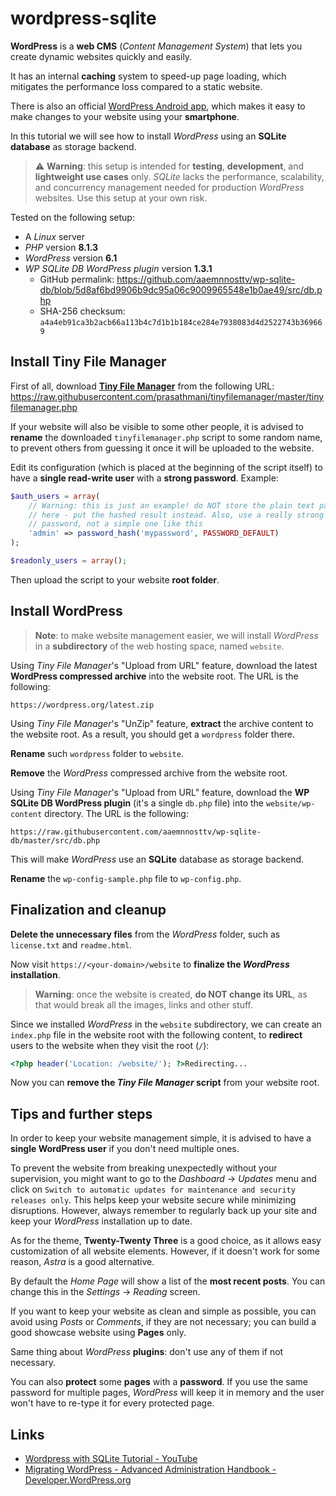 # wordpress-sqlite

**WordPress** is a **web CMS** (_Content Management System_) that lets you create dynamic websites quickly and easily.

It has an internal **caching** system to speed-up page loading, which mitigates the performance loss compared to a static website.

There is also an official [WordPress Android app](https://play.google.com/store/apps/details?id=org.wordpress.android), which makes it easy to make changes to your website using your **smartphone**.

In this tutorial we will see how to install _WordPress_ using an **SQLite database** as storage backend.

> :warning: **Warning**: this setup is intended for **testing**, **development**, and **lightweight use cases** only. _SQLite_ lacks the performance, scalability, and concurrency management needed for production _WordPress_ websites. Use this setup at your own risk.

Tested on the following setup:

- A _Linux_ server
- _PHP_ version **8.1.3**
- _WordPress_ version **6.1**
- _WP SQLite DB WordPress plugin_ version **1.3.1**
  - GitHub permalink: https://github.com/aaemnnosttv/wp-sqlite-db/blob/5d8af6bd9906b9dc95a06c9009965548e1b0ae49/src/db.php
  - SHA-256 checksum: `a4a4eb91ca3b2acb66a113b4c7d1b1b184ce284e7938083d4d2522743b369669`

## Install Tiny File Manager

First of all, download [**Tiny File Manager**](https://github.com/prasathmani/tinyfilemanager) from the following URL: https://raw.githubusercontent.com/prasathmani/tinyfilemanager/master/tinyfilemanager.php

If your website will also be visible to some other people, it is advised to **rename** the downloaded `tinyfilemanager.php` script to some random name, to prevent others from guessing it once it will be uploaded to the website.

Edit its configuration (which is placed at the beginning of the script itself) to have a **single read-write user** with a **strong password**. Example:

```php
$auth_users = array(
    // Warning: this is just an example! do NOT store the plain text password
    // here - put the hashed result instead. Also, use a really strong
    // password, not a simple one like this
    'admin' => password_hash('mypassword', PASSWORD_DEFAULT)
);

$readonly_users = array();
```

Then upload the script to your website **root folder**.

## Install WordPress

> **Note**: to make website management easier, we will install _WordPress_ in a **subdirectory** of the web hosting space, named `website`.

Using _Tiny File Manager_'s "Upload from URL" feature, download the latest **WordPress compressed archive** into the website root. The URL is the following:

```
https://wordpress.org/latest.zip
```

Using _Tiny File Manager_'s "UnZip" feature, **extract** the archive content to the website root. As a result, you should get a `wordpress` folder there.

**Rename** such `wordpress` folder to `website`.

**Remove** the _WordPress_ compressed archive from the website root.

Using _Tiny File Manager_'s "Upload from URL" feature, download the **WP SQLite DB WordPress plugin** (it's a single `db.php` file) into the `website/wp-content` directory. The URL is the following:

```
https://raw.githubusercontent.com/aaemnnosttv/wp-sqlite-db/master/src/db.php
```

This will make _WordPress_ use an **SQLite** database as storage backend.

**Rename** the `wp-config-sample.php` file to `wp-config.php`.

## Finalization and cleanup

**Delete the unnecessary files** from the _WordPress_ folder, such as `license.txt` and `readme.html`.

Now visit `https://<your-domain>/website` to **finalize the _WordPress_ installation**.

> **Warning**: once the website is created, **do NOT change its URL**, as that would break all the images, links and other stuff.

Since we installed _WordPress_ in the `website` subdirectory, we can create an `index.php` file in the website root with the following content, to **redirect** users to the website when they visit the root (`/`):

```php
<?php header('Location: /website/'); ?>Redirecting...
```

Now you can **remove the _Tiny File Manager_ script** from your website root.

## Tips and further steps

In order to keep your website management simple, it is advised to have a **single WordPress user** if you don't need multiple ones.

To prevent the website from breaking unexpectedly without your supervision, you might want to go to the _Dashboard_ &rarr; _Updates_ menu and click on `Switch to automatic updates for maintenance and security releases only`. This helps keep your website secure while minimizing disruptions. However, always remember to regularly back up your site and keep your _WordPress_ installation up to date.

As for the theme, **Twenty-Twenty Three** is a good choice, as it allows easy customization of all website elements. However, if it doesn't work for some reason, _Astra_ is a good alternative.

By default the _Home Page_ will show a list of the **most recent posts**. You can change this in the _Settings_ &rarr; _Reading_ screen.

If you want to keep your website as clean and simple as possible, you can avoid using _Posts_ or _Comments_, if they are not necessary; you can build a good showcase website using **Pages** only.

Same thing about _WordPress_ **plugins**: don't use any of them if not necessary.

You can also **protect** some **pages** with a **password**. If you use the same password for multiple pages, _WordPress_ will keep it in memory and the user won't have to re-type it for every protected page.

## Links

- [Wordpress with SQLite Tutorial - YouTube](https://www.youtube.com/watch?v=husGalol2QE)
- [Migrating WordPress - Advanced Administration Handbook - Developer.WordPress.org](https://wordpress.org/support/article/changing-the-site-url/)
